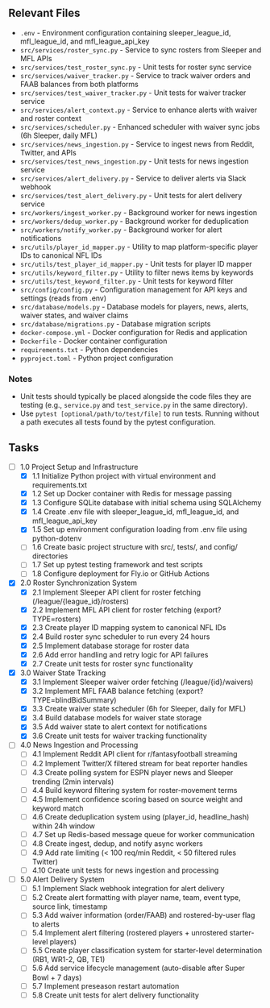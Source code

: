 ## Relevant Files

- `.env` - Environment configuration containing sleeper_league_id, mfl_league_id, and mfl_league_api_key
- `src/services/roster_sync.py` - Service to sync rosters from Sleeper and MFL APIs
- `src/services/test_roster_sync.py` - Unit tests for roster sync service
- `src/services/waiver_tracker.py` - Service to track waiver orders and FAAB balances from both platforms
- `src/services/test_waiver_tracker.py` - Unit tests for waiver tracker service
- `src/services/alert_context.py` - Service to enhance alerts with waiver and roster context
- `src/services/scheduler.py` - Enhanced scheduler with waiver sync jobs (6h Sleeper, daily MFL)
- `src/services/news_ingestion.py` - Service to ingest news from Reddit, Twitter, and APIs
- `src/services/test_news_ingestion.py` - Unit tests for news ingestion service
- `src/services/alert_delivery.py` - Service to deliver alerts via Slack webhook
- `src/services/test_alert_delivery.py` - Unit tests for alert delivery service
- `src/workers/ingest_worker.py` - Background worker for news ingestion
- `src/workers/dedup_worker.py` - Background worker for deduplication
- `src/workers/notify_worker.py` - Background worker for alert notifications
- `src/utils/player_id_mapper.py` - Utility to map platform-specific player IDs to canonical NFL IDs
- `src/utils/test_player_id_mapper.py` - Unit tests for player ID mapper
- `src/utils/keyword_filter.py` - Utility to filter news items by keywords
- `src/utils/test_keyword_filter.py` - Unit tests for keyword filter
- `src/config/config.py` - Configuration management for API keys and settings (reads from .env)
- `src/database/models.py` - Database models for players, news, alerts, waiver states, and waiver claims
- `src/database/migrations.py` - Database migration scripts
- `docker-compose.yml` - Docker configuration for Redis and application
- `Dockerfile` - Docker container configuration
- `requirements.txt` - Python dependencies
- `pyproject.toml` - Python project configuration

### Notes

- Unit tests should typically be placed alongside the code files they are testing (e.g., `service.py` and `test_service.py` in the same directory).
- Use `pytest [optional/path/to/test/file]` to run tests. Running without a path executes all tests found by the pytest configuration.

## Tasks

- [ ] 1.0 Project Setup and Infrastructure
  - [x] 1.1 Initialize Python project with virtual environment and requirements.txt
  - [x] 1.2 Set up Docker container with Redis for message passing
  - [x] 1.3 Configure SQLite database with initial schema using SQLAlchemy
  - [x] 1.4 Create .env file with sleeper_league_id, mfl_league_id, and mfl_league_api_key
  - [x] 1.5 Set up environment configuration loading from .env file using python-dotenv
  - [ ] 1.6 Create basic project structure with src/, tests/, and config/ directories
  - [ ] 1.7 Set up pytest testing framework and test scripts
  - [ ] 1.8 Configure deployment for Fly.io or GitHub Actions

- [x] 2.0 Roster Synchronization System
  - [x] 2.1 Implement Sleeper API client for roster fetching (/league/{league_id}/rosters)
  - [x] 2.2 Implement MFL API client for roster fetching (export?TYPE=rosters)
  - [x] 2.3 Create player ID mapping system to canonical NFL IDs
  - [x] 2.4 Build roster sync scheduler to run every 24 hours
  - [x] 2.5 Implement database storage for roster data
  - [x] 2.6 Add error handling and retry logic for API failures
  - [x] 2.7 Create unit tests for roster sync functionality

- [x] 3.0 Waiver State Tracking
  - [x] 3.1 Implement Sleeper waiver order fetching (/league/{id}/waivers)
  - [x] 3.2 Implement MFL FAAB balance fetching (export?TYPE=blindBidSummary)
  - [x] 3.3 Create waiver state scheduler (6h for Sleeper, daily for MFL)
  - [x] 3.4 Build database models for waiver state storage
  - [x] 3.5 Add waiver state to alert context for notifications
  - [x] 3.6 Create unit tests for waiver tracking functionality

- [ ] 4.0 News Ingestion and Processing
  - [ ] 4.1 Implement Reddit API client for r/fantasyfootball streaming
  - [ ] 4.2 Implement Twitter/X filtered stream for beat reporter handles
  - [ ] 4.3 Create polling system for ESPN player news and Sleeper trending (2min intervals)
  - [ ] 4.4 Build keyword filtering system for roster-movement terms
  - [ ] 4.5 Implement confidence scoring based on source weight and keyword match
  - [ ] 4.6 Create deduplication system using (player_id, headline_hash) within 24h window
  - [ ] 4.7 Set up Redis-based message queue for worker communication
  - [ ] 4.8 Create ingest, dedup, and notify async workers
  - [ ] 4.9 Add rate limiting (< 100 req/min Reddit, < 50 filtered rules Twitter)
  - [ ] 4.10 Create unit tests for news ingestion and processing

- [ ] 5.0 Alert Delivery System
  - [ ] 5.1 Implement Slack webhook integration for alert delivery
  - [ ] 5.2 Create alert formatting with player name, team, event type, source link, timestamp
  - [ ] 5.3 Add waiver information (order/FAAB) and rostered-by-user flag to alerts
  - [ ] 5.4 Implement alert filtering (rostered players + unrostered starter-level players)
  - [ ] 5.5 Create player classification system for starter-level determination (RB1, WR1-2, QB, TE1)
  - [ ] 5.6 Add service lifecycle management (auto-disable after Super Bowl + 7 days)
  - [ ] 5.7 Implement preseason restart automation
  - [ ] 5.8 Create unit tests for alert delivery functionality